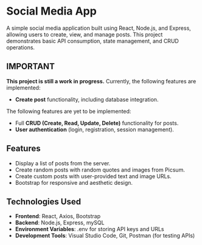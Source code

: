 # Social Media App

A simple social media application built using React, Node.js, and Express, allowing users to create, view, and manage posts. This project demonstrates basic API consumption, state management, and CRUD operations.

## IMPORTANT

**This project is still a work in progress.** Currently, the following features are implemented:
- **Create post** functionality, including database integration.

The following features are yet to be implemented:
- Full **CRUD (Create, Read, Update, Delete)** functionality for posts.
- **User authentication** (login, registration, session management).


## Features

- Display a list of posts from the server.
- Create random posts with random quotes and images from Picsum.
- Create custom posts with user-provided text and image URLs.
- Bootstrap for responsive and aesthetic design.

## Technologies Used

- **Frontend**: React, Axios, Bootstrap
- **Backend**: Node.js, Express, mySQL
- **Environment Variables**: .env for storing API keys and URLs
- **Development Tools**: Visual Studio Code, Git, Postman (for testing APIs)


